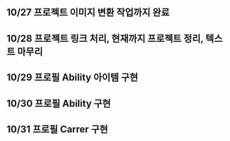 ## 10/27 프로젝트 이미지 변환 작업까지 완료

## 10/28 프로젝트 링크 처리, 현재까지 프로젝트 정리, 텍스트 마무리

## 10/29 프로필 Ability 아이템 구현

## 10/30 프로필 Ability 구현

## 10/31 프로필 Carrer 구현
